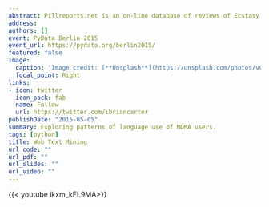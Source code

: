 ```yaml
---
abstract: Pillreports.net is an on-line database of reviews of Ecstasy pills. In consumer theory illicit drugs are experience goods, in that the contents are not known until the time of consumption. Websites like Pillreports.net, may be viewed as an attempt to bridge that gap, as well as highlighting instances, where a particular pill is producing undesirable effects. This talk will present the experiences and insights from a text mining project using data scraped from the Pillreports.net site.
address:
authors: []
event: PyData Berlin 2015
event_url: https://pydata.org/berlin2015/
featured: false
image:
  caption: 'Image credit: [**Unsplash**](https://unsplash.com/photos/vCbKwN2IXT4)'
  focal_point: Right
links:
- icon: twitter
  icon_pack: fab
  name: Follow
  url: https://twitter.com/ibriancarter
publishDate: "2015-05-05"
summary: Exploring patterns of language use of MDMA users.
tags: [python]
title: Web Text Mining
url_code: ""
url_pdf: ""
url_slides: ""
url_video: ""
---
```


{{< youtube ikxm_kFL9MA>}}
